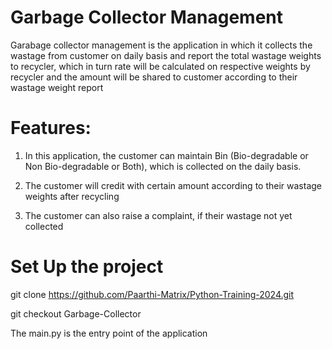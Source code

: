 # Garbage Collector Management
Garabage collector management is the application in which it collects the wastage from customer on daily basis and
report the total wastage weights to recycler, which in turn rate will be calculated on respective weights by recycler and 
the amount will be shared to customer according to their wastage weight report

# Features:
1. In this application, the customer can maintain Bin (Bio-degradable or Non Bio-degradable or Both), which is collected 
on the daily basis.

2. The customer will credit with certain amount according to their wastage weights after recycling

3. The customer can also raise a complaint, if their wastage not yet collected

# Set Up the project
git clone https://github.com/Paarthi-Matrix/Python-Training-2024.git

git checkout Garbage-Collector

The main.py is the entry point of the application
